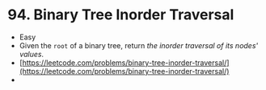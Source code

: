 # 94. Binary Tree Inorder Traversal



* Easy
* Given the `root` of a binary tree, return _the inorder traversal of its nodes' values_.
* [https://leetcode.com/problems/binary-tree-inorder-traversal/](https://leetcode.com/problems/binary-tree-inorder-traversal/)
*
